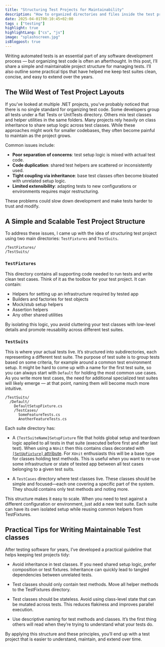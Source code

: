 ```yaml
---
title: "Structuring Test Projects for Maintainability"
description: "How to organized directories and files inside the test projects"
date: 2025-04-01T00:10:45+02:00
tags : ["testing"]
highlight: true
highlightLang: ["cs", "js"]
image: "splashscreen.jpg"
isBlogpost: true
---
```


Writing automated tests is an essential part of any software development process — but organizing test code is often an afterthought. In this post, I’ll share a simple and maintainable project structure for managing tests. I’ll also outline some practical tips that have helped me keep test suites clean, concise, and easy to extend over the years.
<!--more--> 

## The Wild West of Test Project Layouts
If you’ve looked at multiple .NET projects, you’ve probably noticed that there is no single standard for organizing test code. Some developers group all tests under a flat Tests or UnitTests directory. Others mix test classes and helper utilities in the same folders. Many projects rely heavily on class inheritance to share setup logic across test classes. While these approaches might work for smaller codebases, they often become painful to maintain as the project grows.

Common issues include:

- **Poor separation of concerns**: test setup logic is mixed with actual test code.
- **Code duplication**: shared test helpers are scattered or inconsistently used.
- **Tight coupling via inheritance**: base test classes often become bloated with unrelated setup logic.
- **Limited extensibility**: adapting tests to new configurations or environments requires major restructuring.

These problems could slow down development and make tests harder to trust and modify.

## A Simple and Scalable Test Project Structure

To address these issues, I came up with the idea of structuring test project using two main directories: `TestFixtures` and `TestSuits`.

```plaintext
/TestFixtures/
/TestSuits/
```

### `TestFixtures`
This directory contains all supporting code needed to run tests and write clean test cases. Think of it as the toolbox for your test project. It can contain:

- Helpers for setting up an infrastructure required by tested app
- Builders and factories for test objects
- Mock/stub setup helpers
- Assertion helpers
- Any other shared utilities

By isolating this logic, you avoid cluttering your test classes with low-level details and promote reusability across different test suites.


### `TestSuits`
This is where your actual tests live. It’s structured into subdirectories, each representing a different test suite. The purpose of test suite is to group tests based on some criteria, for example around a common test environment setup. It might be hard to come up with a name for the first test suite, so you can always start with `Default` for holding the most common use cases. As you write more test cases, the need for additional specialized test suites will likely emerge — at that point, naming them will become much more intuitive.


```plaintext
/TestSuits/
  /Default/
    DefaultSetupFixture.cs
    /TestCases/
      SomeFeatureTests.cs
      AnotherFeatureTests.cs

``` 

Each suite directory has:

- A `{TestSuiteName}SetupFixture` file that holds global setup and teardown logic applied to all tests in that suite (executed before first and after last test). When using a `NUnit` then this contains class decorated with [`[SetUpFixture]` attribute](https://docs.nunit.org/articles/nunit/writing-tests/attributes/setupfixture.html). For `XUnit` enthusiasts this will be a base type for classes holding test methods. This is useful when you want to re-use some infrastructure or state of tested app between all test cases belonging to a given test suits.

- A `TestCases` directory where test classes live. These classes should be simple and focused—each one covering a specific part of the system. They should contains only test methods and noting more.

This structure makes it easy to scale. When you need to test against a different configuration or environment, just add a new test suite. Each suite can have its own isolated setup while reusing common helpers from TestFixtures.

## Practical Tips for Writing Maintainable Test classes
After testing software for years, I’ve developed a practical guideline that helps keeping test projects tidy:

- Avoid inheritance in test classes. If you need shared setup logic, prefer composition or test fixtures. Inheritance can quickly lead to tangled dependencies between unrelated tests.

- Test classes should only contain test methods. Move all helper methods to the TestFixtures directory.

- Test classes should be stateless. Avoid using class-level state that can be mutated across tests. This reduces flakiness and improves parallel execution.

- Use descriptive naming for test methods and classes. It’s the first thing others will read when they’re trying to understand what your tests do.

By applying this structure and these principles, you’ll end up with a test project that is easier to understand, maintain, and extend over time.